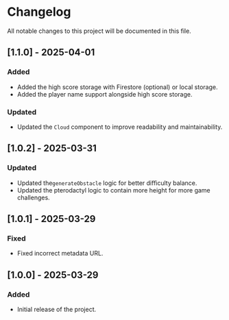 # Changelog

All notable changes to this project will be documented in this file.

## [1.1.0] - 2025-04-01

### Added

- Added the high score storage with Firestore (optional) or local storage.
- Added the player name support alongside high score storage.

### Updated

- Updated the `Cloud` component to improve readability and maintainability.

## [1.0.2] - 2025-03-31

### Updated

- Updated the`generateObstacle` logic for better difficulty balance.
- Updated the pterodactyl logic to contain more height for more game challenges.

## [1.0.1] - 2025-03-29

### Fixed

- Fixed incorrect metadata URL.

## [1.0.0] - 2025-03-29

### Added

- Initial release of the project.
